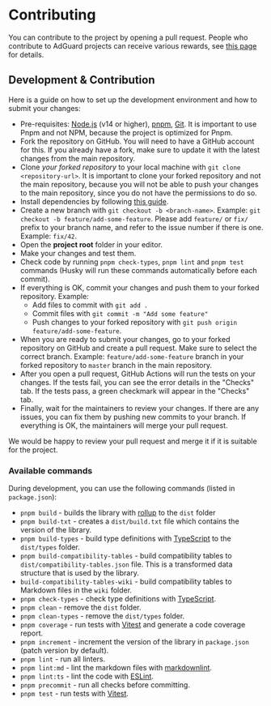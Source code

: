 # Contributing

You can contribute to the project by opening a pull request. People who contribute to AdGuard projects can receive
various rewards, see [this page][contribute] for details.

## Development & Contribution

Here is a guide on how to set up the development environment and how to submit your changes:

- Pre-requisites: [Node.js][nodejs] (v14 or higher), [pnpm], [Git][git]. It is important to use
  Pnpm and not NPM, because the project is optimized for Pnpm.
- Fork the repository on GitHub. You will need to have a GitHub account for this. If you already have a fork, make sure
  to update it with the latest changes from the main repository.
- Clone *your forked repository* to your local machine with `git clone <repository-url>`. It is important to clone your
  forked repository and not the main repository, because you will not be able to push your changes to the main
  repository, since you do not have the permissions to do so.
- Install dependencies by following [this guide][main-dev-guide].
- Create a new branch with `git checkout -b <branch-name>`. Example: `git checkout -b feature/add-some-feature`. Please
  add `feature/` or `fix/` prefix to your branch name, and refer to the issue number if there is one. Example: `fix/42`.
- Open the **project root** folder in your editor.
- Make your changes and test them.
- Check code by running `pnpm check-types`, `pnpm lint` and `pnpm test` commands (Husky will run these commands
  automatically before each commit).
- If everything is OK, commit your changes and push them to your forked repository. Example:
    - Add files to commit with `git add .`
    - Commit files with `git commit -m "Add some feature"`
    - Push changes to your forked repository with
    `git push origin feature/add-some-feature`.
- When you are ready to submit your changes, go to your forked repository on GitHub and create a pull request. Make sure
  to select the correct branch. Example: `feature/add-some-feature` branch in your forked repository to `master` branch
  in the main repository.
- After you open a pull request, GitHub Actions will run the tests on your changes. If the tests fail, you can see the
  error details in the "Checks" tab. If the tests pass, a green checkmark will appear in the "Checks" tab.
- Finally, wait for the maintainers to review your changes. If there are any issues, you can fix them by pushing new
  commits to your branch. If everything is OK, the maintainers will merge your pull request.

We would be happy to review your pull request and merge it if it is suitable for the project.

### Available commands

During development, you can use the following commands (listed in `package.json`):

- `pnpm build` - builds the library with [rollup][rollup] to the `dist` folder
- `pnpm build-txt` - creates a `dist/build.txt` file which contains the version of the library.
- `pnpm build-types` - build type definitions with [TypeScript][typescript] to the `dist/types` folder.
- `pnpm build-compatibility-tables` - build compatibility tables to `dist/compatibility-tables.json` file.
  This is a transformed data structure that is used by the library.
- `build-compatibility-tables-wiki` - build compatibility tables to Markdown files in the `wiki` folder.
- `pnpm check-types` - check type definitions with [TypeScript][typescript].
- `pnpm clean` - remove the `dist` folder.
- `pnpm clean-types` - remove the `dist/types` folder.
- `pnpm coverage` - run tests with [Vitest][vitest] and generate a code coverage report.
- `pnpm increment` - increment the version of the library in `package.json` (patch version by default).
- `pnpm lint` - run all linters.
- `pnpm lint:md` - lint the markdown files with [markdownlint][markdownlint].
- `pnpm lint:ts` - lint the code with [ESLint][eslint].
- `pnpm precommit` - run all checks before committing.
- `pnpm test` - run tests with [Vitest][vitest].

[contribute]: https://adguard.com/contribute.html
[eslint]: https://eslint.org/
[git]: https://git-scm.com/
[vitest]: https://vitest.dev
[main-dev-guide]: https://github.com/AdguardTeam/tsurlfilter#development
[markdownlint]: markdownlint
[nodejs]: https://nodejs.org/en/
[rollup]: https://rollupjs.org/
[typescript]: https://www.typescriptlang.org/
[pnpm]: https://pnpm.io/
